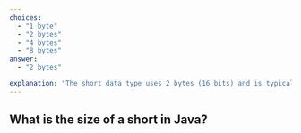 ```yaml
---
choices:
  - "1 byte"
  - "2 bytes"
  - "4 bytes"
  - "8 bytes"
answer:
  - "2 bytes"

explanation: "The short data type uses 2 bytes (16 bits) and is typically used when memory needs are tight."
---
```


## What is the size of a short in Java?
